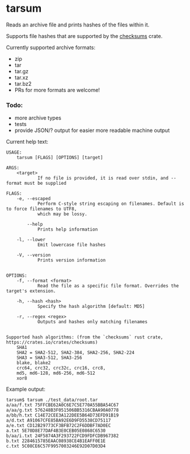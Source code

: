 # tarsum
Reads an archive file and prints hashes of the files within it.

Supports file hashes that are supported by the [checksums](https://crates.io/crates/checksums) crate.

Currently supported archive formats:
* zip
* tar
* tar.gz
* tar.xz
* tar.bz2
* PRs for more formats are welcome!

### Todo:
* more archive types
* tests
* provide JSON/? output for easier more readable machine output

Current help text:
```
USAGE:
    tarsum [FLAGS] [OPTIONS] [target]

ARGS:
    <target>
            If no file is provided, it is read over stdin, and --format must be supplied

FLAGS:
    -e, --escaped
            Perform C-style string escaping on filenames. Default is to force filenames to UTF8,
            which may be lossy.

        --help
            Prints help information

    -l, --lower
            Emit lowercase file hashes

    -V, --version
            Prints version information


OPTIONS:
    -f, --format <format>
            Read the file as a specific file format. Overrides the target's extension.

    -h, --hash <hash>
            Specify the hash algorithm [default: MD5]

    -r, --regex <regex>
            Outputs and hashes only matching filenames


Supported hash algorithms: (from the `checksums` rust crate, https://crates.io/crates/checksums)
    SHA1
    SHA2 = SHA2-512, SHA2-384, SHA2-256, SHA2-224
    SHA3 = SHA3-512, SHA3-256
    blake, blake2
    crc64, crc32, crc32c, crc16, crc8,
    md5, md6-128, md6-256, md6-512
    xor8
```

Example output:
```
tarsum$ tarsum ./test_data/root.tar
a/aa/f.txt 75FFCBE62A0C6E7C5E770A55BBA54C67
a/aa/g.txt 576248B3F051506BB5316CBAA90A0778
a/bb/h.txt C14E72CEE3A122DEE5B64D73EFD91B19
a/d.txt A91067CFE85BA92E6D9FD5538CD75117
a/e.txt CD12B29773CF3BFB72C2F6DDBF7AD0EC
a.txt 5E70D8E77DAF4B3E0CEB05E0868C6530
b/aa/i.txt 24F5874A3F293722FCD9FDFCDB967382
b.txt 2284615785EAAC08938CE4B1EAFF0E1E
c.txt 5C08CE6C57F9957003246E92D07D03D4
```
